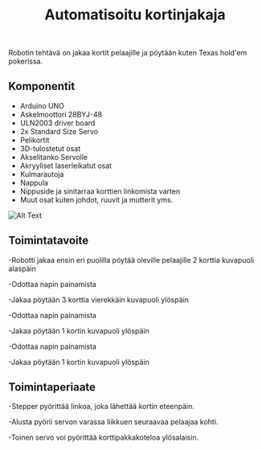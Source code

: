 <h1 align="center">Automatisoitu kortinjakaja</h1>
<br>

Robotin tehtävä on jakaa kortit pelaajille ja pöytään kuten Texas hold'em pokerissa.

## Komponentit

* Arduino UNO
* Askelmoottori 28BYJ-48
* ULN2003 driver board
* 2x Standard Size Servo 
* Pelikortit
* 3D-tulostetut osat 
* Akselitanko Servolle 
* Akryyliset laserleikatut osat 
* Kulmarautoja
* Nappula
* Nippuside ja sinitarraa korttien linkomista varten
* Muut osat kuten johdot, ruuvit ja mutterit yms.

![Alt Text](gifs/deal1.gif)

## Toimintatavoite

-Robotti jakaa ensin eri puolilla pöytää oleville pelaajille 2 korttia kuvapuoli alaspäin

-Odottaa napin painamista

-Jakaa pöytään 3 korttia vierekkäin kuvapuoli ylöspäin

-Odottaa napin painamista

-Jakaa pöytään 1 kortin kuvapuoli ylöspäin

-Odottaa napin painamista

-Jakaa pöytään 1 kortin kuvapuoli ylöspäin



## Toimintaperiaate 

-Stepper pyörittää linkoa, joka lähettää kortin eteenpäin. 

-Alusta pyörii servon varassa liikkuen seuraavaa pelaajaa kohti.

-Toinen servo voi pyörittää korttipakkakoteloa ylösalaisin.
